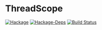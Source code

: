 # ThreadScope
[![Hackage](https://img.shields.io/hackage/v/threadscope.svg)](https://hackage.haskell.org/package/threadscope)
[![Hackage-Deps](https://img.shields.io/hackage-deps/v/threadscope.svg)](http://packdeps.haskellers.com/feed?needle=threadscope)
[![Build Status](https://travis-ci.org/haskell/ThreadScope.svg?branch=master)](https://travis-ci.org/haskell/ThreadScope)
